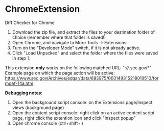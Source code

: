 # ChromeExtension
Diff Checker for Chrome

1. Download the zip file, and extract the files to your destination folder of choice (remember where that folder is saved!)
2. Open Chrome, and navigate to More Tools -> Extensions.
3. Turn on the "Developer Mode" switch, if it is not already active.
4. Click "Load Unpacked" and select the folder where the files were saved in step 1. 

This extension **only** works on the following matched URL: "*://*.sec.gov/*"
Example page on which the page action will be active: https://www.sec.gov/Archives/edgar/data/883975/000149315218010510/formdef-14a.htm

**Debugging notes:**
1. Open the background script console: on the Extensions page/Inspect views (background page)
2. Open the content script console: right click on an active content script page, right click the extention icon and click "inspect popup"
3. Open chrome console (ctrl+shift+i)
